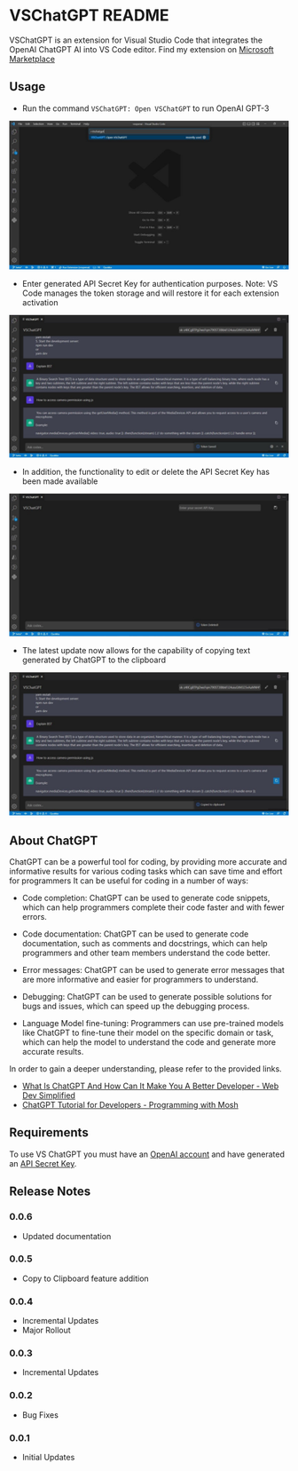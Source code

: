 # VSChatGPT README

VSChatGPT is an extension for Visual Studio Code that integrates the OpenAI ChatGPT AI into VS Code editor.
Find my extension on [Microsoft Marketplace](https://marketplace.visualstudio.com/items?itemName=VatsalyaSinghi.vschatgpt)
## Usage

- Run the command `VSChatGPT: Open VSChatGPT` to run OpenAI GPT-3

![run vschatgpt](images/VSChatGPT.jpg)

- Enter generated API Secret Key for authentication purposes. Note: VS Code manages the token storage and will restore it for each extension activation

![add chatgpt token](images/addtoken.jpg)

- In addition, the functionality to edit or delete the API Secret Key has been made available

![delete chatgpt token](images/deletetoken.jpg)

- The latest update now allows for the capability of copying text generated by ChatGPT to the clipboard

![copy to clipboard](images/copytoclipboard.jpg)

##  About ChatGPT

ChatGPT can be a powerful tool for coding, by providing more accurate and informative results for various coding tasks which can save time and effort for programmers It can be useful for coding in a number of ways:

- Code completion: ChatGPT can be used to generate code snippets, which can help programmers complete their code faster and with fewer errors.

- Code documentation: ChatGPT can be used to generate code documentation, such as comments and docstrings, which can help programmers and other team members understand the code better.

- Error messages: ChatGPT can be used to generate error messages that are more informative and easier for programmers to understand.

- Debugging: ChatGPT can be used to generate possible solutions for bugs and issues, which can speed up the debugging process.

- Language Model fine-tuning: Programmers can use pre-trained models like ChatGPT to fine-tune their model on the specific domain or task, which can help the model to understand the code and generate more accurate results.

In order to gain a deeper understanding, please refer to the provided links.
- [What Is ChatGPT And How Can It Make You A Better Developer - Web Dev Simplified](https://www.youtube.com/watch?v=Gmx-54k3pUk)
- [ChatGPT Tutorial for Developers - Programming with Mosh](https://www.youtube.com/watch?v=sTeoEFzVNSc)

## Requirements

To use VS ChatGPT you must have an [OpenAI account](https://beta.openai.com/) and have generated an [API Secret Key](https://beta.openai.com/account/api-keys).

## Release Notes

### 0.0.6
- Updated documentation 

### 0.0.5
- Copy to Clipboard feature addition

### 0.0.4
- Incremental Updates
- Major Rollout

### 0.0.3
- Incremental Updates

### 0.0.2
- Bug Fixes

### 0.0.1
- Initial Updates


